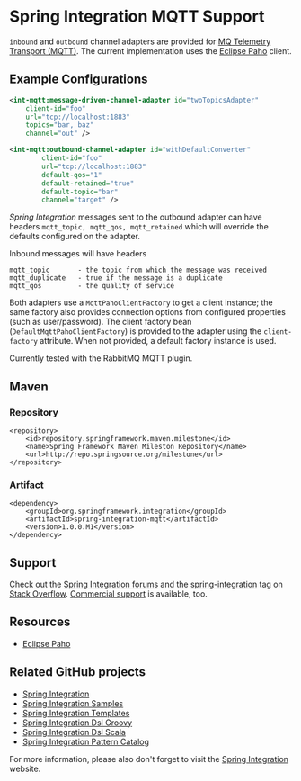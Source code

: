 Spring Integration MQTT Support
===============================

`inbound` and `outbound` channel adapters are provided for [MQ Telemetry Transport (MQTT)][]. The current implementation uses the [Eclipse Paho][] client.

## Example Configurations

```xml
<int-mqtt:message-driven-channel-adapter id="twoTopicsAdapter"
	client-id="foo"
	url="tcp://localhost:1883"
	topics="bar, baz"
	channel="out" />

<int-mqtt:outbound-channel-adapter id="withDefaultConverter"
		client-id="foo"
		url="tcp://localhost:1883"
		default-qos="1"
		default-retained="true"
		default-topic="bar"
		channel="target" />
```

*Spring Integration* messages sent to the outbound adapter can have headers `mqtt_topic, mqtt_qos, mqtt_retained` which will override the defaults configured on the adapter.

Inbound messages will have headers 

    mqtt_topic       - the topic from which the message was received
    mqtt_duplicate   - true if the message is a duplicate
    mqtt_qos         - the quality of service

Both adapters use a `MqttPahoClientFactory` to get a client instance; the same factory also provides connection options from configured properties (such as user/password). The client factory bean (`DefaultMqttPahoClientFactory`) is provided to the adapter using the `client-factory` attribute. When not provided, a default factory instance is used.

Currently tested with the RabbitMQ MQTT plugin.

## Maven

### Repository

    <repository>
        <id>repository.springframework.maven.milestone</id>
        <name>Spring Framework Maven Mileston Repository</name>
        <url>http://repo.springsource.org/milestone</url>
    </repository>

### Artifact

    <dependency>
        <groupId>org.springframework.integration</groupId>
        <artifactId>spring-integration-mqtt</artifactId>
        <version>1.0.0.M1</version>
    </dependency>

## Support

Check out the [Spring Integration forums][] and the [spring-integration][spring-integration tag] tag
on [Stack Overflow][]. [Commercial support][] is available, too.

## Resources

* [Eclipse Paho][]

## Related GitHub projects

* [Spring Integration][]
* [Spring Integration Samples][]
* [Spring Integration Templates][]
* [Spring Integration Dsl Groovy][]
* [Spring Integration Dsl Scala][]
* [Spring Integration Pattern Catalog][]

For more information, please also don't forget to visit the [Spring Integration][] website.

[Spring Integration]: https://github.com/SpringSource/spring-integration
[Commercial support]: http://springsource.com/support/springsupport
[Spring Integration forums]: http://forum.springsource.org/forumdisplay.php?42-Integration
[spring-integration tag]: http://stackoverflow.com/questions/tagged/spring-integration
[Spring Integration Samples]: https://github.com/SpringSource/spring-integration-samples
[Spring Integration Templates]: https://github.com/SpringSource/spring-integration-templates/tree/master/si-sts-templates
[Spring Integration Dsl Groovy]: https://github.com/SpringSource/spring-integration-dsl-groovy
[Spring Integration Dsl Scala]: https://github.com/SpringSource/spring-integration-dsl-scala
[Spring Integration Pattern Catalog]: https://github.com/SpringSource/spring-integration-pattern-catalog
[Stack Overflow]: http://stackoverflow.com/faq
[Eclipse Paho]: http://www.eclipse.org/paho/
[open paho bug]: https://bugs.eclipse.org/bugs/show_bug.cgi?id=382471
[MQ Telemetry Transport (MQTT)]: http://mqtt.org/